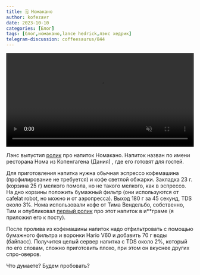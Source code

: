 ```yaml
---
title: 🗒 Номакано
author: kofezavr
date: 2023-10-10
categories: [Блог]
tags: [блог,номакано,lance hedrick,лэнс хедрик]
telegram-discussion: coffeesaurus/844
--- 
```

<video width="100%" preload="auto" muted controls>
    <source src="/assets/img/posts/23/10/nomakano.mp4" type="video/mp4"/>
</video>

Лэнс выпустил [ролик](https://www.youtube.com/watch?v=Ggmq3rVPYm8) про напиток Номакано. Напиток назван по имени ресторана Нома из Копенгагена (Дания) , где его готовят для гостей.

Для приготовления напитка нужна обычная эспрессо кофемашина (профилирование не требуется) и кофе светлой обжарки. Закладка 23 г. (корзина 25 г) мелкого помола, но не такого мелкого, как в эспрессо. На дно корзины положить бумажный фильтр (они используются от cafelat robot, но можно и от аэропресса). Выход 180 г за 45 секунд, TDS около 3%. Нома использовали кофе от Тима Вендельбо, собственно, Тим и опубликовал [первый ролик](https://www.instagram.com/p/CxKzevNMK4X/) про этот напиток в и\*\*граме (я приложил его к посту).

После пролива из кофемашины напиток надо отфильтровать с помощью бумажного фильтра и воронки Hario V60 и добавить 70 г воды (байпасс). Получится целый сервер напитка с TDS около 2%, который по его словам, сложно приготовить плохо, при этом он вкуснее других спро-оверов.

Что думаете? Будем пробовать?